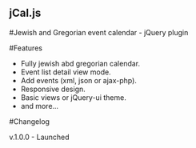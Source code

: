 ## jCal.js
#Jewish and Gregorian event calendar - jQuery plugin

#Features

- Fully jewish abd gregorian calendar.
- Event list detail view mode.
- Add events (xml, json or ajax-php).
- Responsive design.
- Basic views or jQuery-ui theme.
- and more...

#Changelog

v.1.0.0 - Launched

